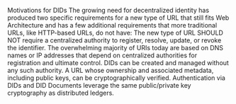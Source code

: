 Motivations for DIDs The growing need for decentralized identity has produced two specific requirements for a new type of URL that still fits Web Architecture and has a few additional requirements that more traditional URLs, like HTTP-based URLs, do not have: The new type of URL SHOULD NOT require a centralized authority to register, resolve, update, or revoke the identifier. The overwhelming majority of URIs today are based on DNS names or IP addresses that depend on centralized authorities for registration and ultimate control. DIDs can be created and managed without any such authority. A URL whose ownership and associated metadata, including public keys, can be cryptographically verified. Authentication via DIDs and DID Documents leverage the same public/private key cryptography as distributed ledgers.
